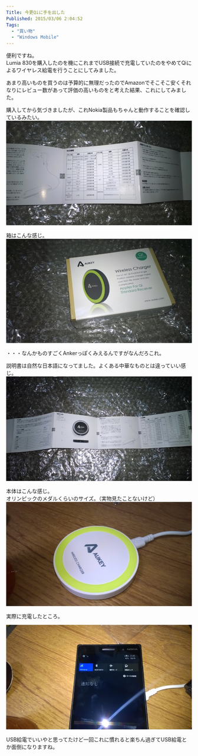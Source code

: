 ```yaml
---
Title: 今更Qiに手を出した
Published: 2015/03/06 2:04:52
Tags:
  - "買い物"
  - "Windows Mobile"
---
```

便利ですね。  
Lumia 830を購入したのを機にこれまでUSB接続で充電していたのをやめてQiによるワイヤレス給電を行うことにしてみました。  

あまり高いものを買うのは予算的に無理だったのでAmazonでそこそこ安くそれなりにレビュー数があって評価の高いものをと考えた結果、これにしてみました。  

<?# AmazonAffiliate B00M8R1750 /?>


購入してから気づきましたが、これNokia製品もちゃんと動作することを確認しているみたい。  
![](20150218214243.jpg) 

箱はこんな感じ。  
![](20150218213948.jpg) 

・・・なんかものすごくAnkerっぽくみえるんですがなんだろこれ。  

説明書は自然な日本語になってました。よくある中華なものとは違っていい感じ。  
![](20150218214203.jpg) 

本体はこんな感じ。  
オリンピックのメダルくらいのサイズ。（実物見たことないけど）  
![](20150218214443.jpg) 

実際に充電したところ。  

![](20150218214534.jpg) 


USB給電でいいやと思ってたけど一回これに慣れると楽ちん過ぎてUSB給電とか面倒になりますね。  
